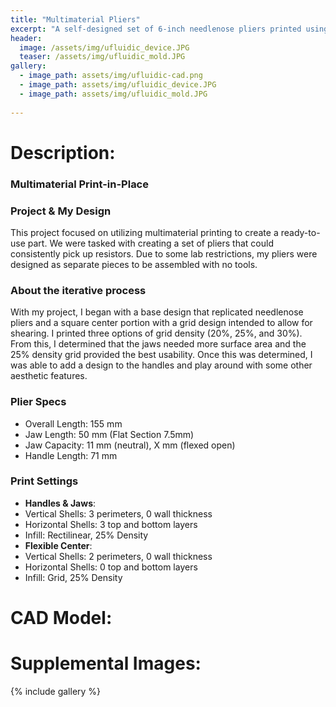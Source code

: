 ```yaml
---
title: "Multimaterial Pliers"
excerpt: "A self-designed set of 6-inch needlenose pliers printed using PLA (handles) and TPU-95A (flexible center)."
header:
  image: /assets/img/ufluidic_device.JPG
  teaser: /assets/img/ufluidic_mold.JPG
gallery:
  - image_path: assets/img/ufluidic-cad.png
  - image_path: assets/img/ufluidic_device.JPG
  - image_path: assets/img/ufluidic_mold.JPG
   
---
```


# Description: 

### Multimaterial Print-in-Place 



### Project & My Design 

This project focused on utilizing multimaterial printing to create a ready-to-use part. We were tasked with creating a set of pliers that could consistently pick up resistors. Due to some lab restrictions, my pliers were designed as separate pieces to be assembled with no tools.

### About the iterative process 

With my project, I began with a base design that replicated needlenose pliers and a square center portion with a grid design intended to allow for shearing. I printed three options of grid density (20%, 25%, and 30%). From this, I determined that the jaws needed more surface area and the 25% density grid provided the best usability. Once this was determined, I was able to add a design to the handles and play around with some other aesthetic features.


### Plier Specs 

* Overall Length: 155 mm
* Jaw Length: 50 mm (Flat Section 7.5mm)
* Jaw Capacity: 11 mm (neutral), X mm (flexed open)
* Handle Length: 71 mm


### Print Settings
 
* **Handles & Jaws**: 
 * Vertical Shells: 3 perimeters, 0 wall thickness
 * Horizontal Shells: 3 top and bottom layers
 * Infill: Rectilinear, 25% Density
* **Flexible Center**: 
 * Vertical Shells: 2 perimeters, 0 wall thickness
 * Horizontal Shells: 0 top and bottom layers
 * Infill: Grid, 25% Density


# CAD Model:


# Supplemental Images:
{% include gallery %}

